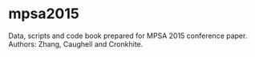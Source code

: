 # mpsa2015
Data, scripts and code book prepared for MPSA 2015 conference paper. 
Authors: Zhang, Caughell and Cronkhite.


